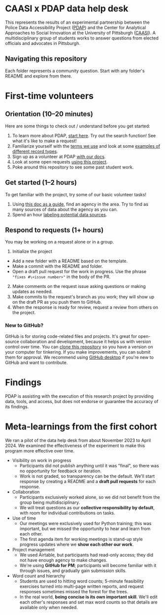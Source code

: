 # CAASI x PDAP data help desk
This represents the results of an experimental partnership between the Police Data Accessibility Project ([PDAP](https://pdap.io)) and the Center for Analytical Approaches to Social Innovation at the University of Pittsburgh ([CAASI](https://www.caasi.pitt.edu/)). A multidisciplinary group of students works to answer questions from elected officials and advocates in Pittsburgh.

## Navigating this repository
Each folder represents a community question. Start with any folder's README and explore from there.

# First-time volunteers

## Orientation (10–20 minutes)
Here are some things to check out / understand before you get started:
1. To learn more about PDAP, [start here](https://pdap.io/). Try out the search function! See what it's like to make a request!
2. Familiarize yourself with the [terms we use](https://docs.pdap.io/activities/terms-and-definitions) and look at some [examples of different record types](https://docs.pdap.io/activities/data-dictionaries/record-types-taxonomy).
3. Sign up as a volunteer at PDAP [with our docs](https://docs.pdap.io/activities/contribute).
4. Look at some open requests [using this project](https://github.com/orgs/Police-Data-Accessibility-Project/projects/26/views/1).
5. Poke around this repository to see some past student work.

## Get started (1–2 hours)
To get familiar with the project, try some of our basic volunteer tasks!
1. Using [this doc as a guide](https://docs.pdap.io/activities/contribute/submit-data-sources), find an agency in the area. Try to find as many sources of data about the agency as you can.
2. Spend an hour [labeling potential data sources](https://docs.pdap.io/activities/contribute/data-source-annotation).

## Respond to requests (1+ hours)
You may be working on a request alone or in a group.
1. Initialize the project
  - Add a new folder with a README based on the template.
  - Make a commit with the README and folder.
  - Open a draft pull request for the work in progress. Use the phrase `"fixes #\<issue number>"` in the body of the PR.
2. Make comments on the request issue asking questions or making updates as needed.
3. Make commits to the request's branch as you work; they will show up on the draft PR as you push them to GitHub.
4. When the response is ready for review, request a review from others on the project.

### New to GitHub?
GitHub is for storing code-related files and projects. It's great for open-source collaboration and development, because it helps us with version control over time. You can [clone this repository](https://docs.github.com/en/repositories/creating-and-managing-repositories/cloning-a-repository) so you have a version on your computer for tinkering. If you make improvements, you can submit them for approval. We recommend using [GitHub desktop](https://docs.github.com/en/desktop/overview/getting-started-with-github-desktop) if you're new to GitHub and want to contribute.

# Findings
PDAP is assisting with the execution of this research project by providing data, tools, and access, but does not endorse or guarantee the accuracy of its findings.

# Meta-learnings from the first cohort
We ran a pilot of the data help desk from about November 2023 to April 2024. We examined the effectiveness of the experiment to make this program more effective over time.

- Visibility on work in progress
   - Participants did not publish anything until it was "final", so there was no opportunity for feedback or iteration.
   - Work is not graded, so transparency can be the default. We'll start response by creating a README and a **draft pull requests** for each response.
 - Collaboration
   - Participants exclusively worked alone, so we did not benefit from the group being multidisciplinary.
   - We will treat questions as our **collective responsibility by default**, with room for individual contributions on tasks.
 - Use of time
   - Our meetings were exclusively used for Python training; this was important, but we missed the opportunity to hear and learn from each other.
   - The first agenda item for working meetings is stand-up style progress updates where we **show each other our work**.
 - Project management
   - We used Airtable, but participants had read-only access; they did not have enough agency to make changes.
   - We're using **GitHub for PM**; participants will become familiar with it through issues, and gradually gain submission skills.
 - Word count and hierarchy
   - Students are used to hitting word counts; 5-minute feasibility exercises turned into multi-page written reports, and request responses sometimes missed the forest for the trees.
   - In the real world, **being concise is its own important skill**. We'll edit each other's responses and set max word counts so that details are available only when needed.
